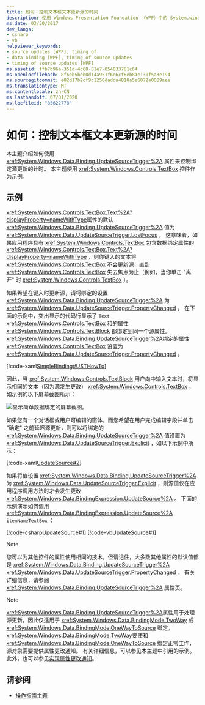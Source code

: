 ```yaml
---
title: 如何：控制文本框文本更新源的时间
description: 使用 Windows Presentation Foundation （WPF）中的 System.windows.data.binding.updatesourcetrigger 属性控制绑定源更新的时间。
ms.date: 03/30/2017
dev_langs:
- csharp
- vb
helpviewer_keywords:
- source updates [WPF], timing of
- data binding [WPF], timing of source updates
- timing of source updates [WPF]
ms.assetid: ffb7b96a-351d-4c68-81e7-054033781c64
ms.openlocfilehash: 8f6eb5beb0d14a951f6e6cf6eb81e130f5a3e194
ms.sourcegitcommit: e02d17b2cf9c1258dadda4810a5e6072a0089aee
ms.translationtype: MT
ms.contentlocale: zh-CN
ms.lasthandoff: 07/01/2020
ms.locfileid: "85622778"
---
```

# <a name="how-to-control-when-the-textbox-text-updates-the-source"></a>如何：控制文本框文本更新源的时间
本主题介绍如何使用 <xref:System.Windows.Data.Binding.UpdateSourceTrigger%2A> 属性来控制绑定源更新的计时。 本主题使用 <xref:System.Windows.Controls.TextBox> 控件作为示例。

## <a name="example"></a>示例
 <xref:System.Windows.Controls.TextBox.Text%2A?displayProperty=nameWithType>属性的默认 <xref:System.Windows.Data.Binding.UpdateSourceTrigger%2A> 值为 <xref:System.Windows.Data.UpdateSourceTrigger.LostFocus> 。 这意味着，如果应用程序具有 <xref:System.Windows.Controls.TextBox> 包含数据绑定属性的 <xref:System.Windows.Controls.TextBox.Text%2A?displayProperty=nameWithType> ，则你键入的文本将 <xref:System.Windows.Controls.TextBox> 不会更新源，直到 <xref:System.Windows.Controls.TextBox> 失去焦点为止（例如，当你单击 "离开" 时 <xref:System.Windows.Controls.TextBox> ）。

 如果希望在键入时更新源，请将绑定的设置 <xref:System.Windows.Data.Binding.UpdateSourceTrigger%2A> 为 <xref:System.Windows.Data.UpdateSourceTrigger.PropertyChanged> 。 在下面的示例中，突出显示的代码行显示了 `Text` <xref:System.Windows.Controls.TextBox> 和的属性 <xref:System.Windows.Controls.TextBlock> 都绑定到同一个源属性。 <xref:System.Windows.Data.Binding.UpdateSourceTrigger%2A>绑定的属性 <xref:System.Windows.Controls.TextBox> 设置为 <xref:System.Windows.Data.UpdateSourceTrigger.PropertyChanged> 。

 [!code-xaml[SimpleBinding#USTHowTo](~/samples/snippets/visualbasic/VS_Snippets_Wpf/SimpleBinding/VisualBasic/Page1.xaml?highlight=33-39,41-42)]

 因此，当 <xref:System.Windows.Controls.TextBlock> 用户向中输入文本时，将显示相同的文本（因为源发生更改） <xref:System.Windows.Controls.TextBox> ，如示例的以下屏幕截图所示：

 ![显示简单数据绑定的屏幕截图。](./media/how-to-control-when-the-textbox-text-updates-the-source/data-binding-simple-binding-sample.png)

 如果您有一个对话框或用户可编辑的窗体，而您希望在用户完成编辑字段并单击 "确定" 之前延迟源更新，则可以将绑定的 <xref:System.Windows.Data.Binding.UpdateSourceTrigger%2A> 值设置为 <xref:System.Windows.Data.UpdateSourceTrigger.Explicit> ，如以下示例中所示：

 [!code-xaml[UpdateSource#2](~/samples/snippets/csharp/VS_Snippets_Wpf/UpdateSource/CSharp/Window1.xaml#2)]

 如果将值设置 <xref:System.Windows.Data.Binding.UpdateSourceTrigger%2A> 为 <xref:System.Windows.Data.UpdateSourceTrigger.Explicit> ，则源值仅在应用程序调用方法时才会发生更改 <xref:System.Windows.Data.BindingExpression.UpdateSource%2A> 。 下面的示例演示如何调用 <xref:System.Windows.Data.BindingExpression.UpdateSource%2A> `itemNameTextBox` ：

 [!code-csharp[UpdateSource#1](~/samples/snippets/csharp/VS_Snippets_Wpf/UpdateSource/CSharp/Window1.xaml.cs#1)]
 [!code-vb[UpdateSource#1](~/samples/snippets/visualbasic/VS_Snippets_Wpf/UpdateSource/VisualBasic/Window1.xaml.vb#1)]

> [!NOTE]
> 您可以为其他控件的属性使用相同的技术，但请记住，大多数其他属性的默认值都是 <xref:System.Windows.Data.Binding.UpdateSourceTrigger%2A> <xref:System.Windows.Data.UpdateSourceTrigger.PropertyChanged> 。 有关详细信息，请参阅 <xref:System.Windows.Data.Binding.UpdateSourceTrigger%2A> 属性页。

> [!NOTE]
> <xref:System.Windows.Data.Binding.UpdateSourceTrigger%2A>属性用于处理源更新，因此仅适用于 <xref:System.Windows.Data.BindingMode.TwoWay> 或 <xref:System.Windows.Data.BindingMode.OneWayToSource> 绑定。 <xref:System.Windows.Data.BindingMode.TwoWay>要使和 <xref:System.Windows.Data.BindingMode.OneWayToSource> 绑定正常工作，源对象需要提供属性更改通知。 有关详细信息，可以参见本主题中引用的示例。 此外，也可以参见[实现属性更改通知](how-to-implement-property-change-notification.md)。

## <a name="see-also"></a>请参阅

- [操作指南主题](data-binding-how-to-topics.md)
